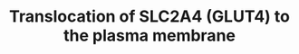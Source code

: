 ---
annotations:
- type: Pathway Ontology
  value: '"pathway pertinent to protein folding'
authors:
- ReactomeTeam
- Anwesha
- Fehrhart
description: In adipocytes and myocytes insulin signaling causes intracellular vesicles
  carrying the GLUT4 (SLC2A4) glucose transporter to translocate to the plasma membrane,
  allowing the cells to take up glucose from the bloodstream (reviewed in Zaid et
  al. 2008, Leney and Tavare 2009, Bogan and Kandror 2010, Foley et al. 2011, Hoffman
  and Elmendorf 2011, Kandror and Pilch 2011, Jaldin-Fincati et al. 2017). In myocytes
  muscle contraction alone can also cause translocation of GLUT4.<br>Though the entire
  pathway leading to GLUT4 translocation has not been elucidated, several steps are
  known. Insulin activates the kinases AKT1 and AKT2. Muscle contraction activates
  the kinase AMPK-alpha2 and possibly also AKT. AKT2 and, to a lesser extent, AKT1
  phosphorylate the RAB GTPase activators TBC1D1 and TBC1D4, causing them to bind
  14-3-3 proteins and lose GTPase activation activity. As a result RAB proteins (probably
  RAB8A, RAB10, RAB14 and possibly RAB13) accumulate GTP. The connection between RAB:GTP
  and vesicle translocation is unknown but may involve recruitment and activation
  of myosins.<br>Myosins 1C, 2A, 2B, 5A, 5B have all been shown to play a role in
  translocating GLUT4 vesicles near the periphery of the cell. Following docking at
  the plasma membrane the vesicles fuse with the plasma membrane in a process that
  depends on interaction between VAMP2 on the vesicle and SNAP23 and SYNTAXIN-4 at
  the plasma membrane.  View original pathway at [http://www.reactome.org/PathwayBrowser/#DIAGRAM=1445148
  Reactome].
last-edited: 2021-01-25
organisms:
- Homo sapiens
redirect_from:
- /index.php/Pathway:WP2777
- /instance/WP2777
schema-jsonld:
- '@context': https://schema.org/
  '@id': https://wikipathways.github.io/pathways/WP2777.html
  '@type': Dataset
  creator:
    '@type': Organization
    name: WikiPathways
  description: In adipocytes and myocytes insulin signaling causes intracellular vesicles
    carrying the GLUT4 (SLC2A4) glucose transporter to translocate to the plasma membrane,
    allowing the cells to take up glucose from the bloodstream (reviewed in Zaid et
    al. 2008, Leney and Tavare 2009, Bogan and Kandror 2010, Foley et al. 2011, Hoffman
    and Elmendorf 2011, Kandror and Pilch 2011, Jaldin-Fincati et al. 2017). In myocytes
    muscle contraction alone can also cause translocation of GLUT4.<br>Though the
    entire pathway leading to GLUT4 translocation has not been elucidated, several
    steps are known. Insulin activates the kinases AKT1 and AKT2. Muscle contraction
    activates the kinase AMPK-alpha2 and possibly also AKT. AKT2 and, to a lesser
    extent, AKT1 phosphorylate the RAB GTPase activators TBC1D1 and TBC1D4, causing
    them to bind 14-3-3 proteins and lose GTPase activation activity. As a result
    RAB proteins (probably RAB8A, RAB10, RAB14 and possibly RAB13) accumulate GTP.
    The connection between RAB:GTP and vesicle translocation is unknown but may involve
    recruitment and activation of myosins.<br>Myosins 1C, 2A, 2B, 5A, 5B have all
    been shown to play a role in translocating GLUT4 vesicles near the periphery of
    the cell. Following docking at the plasma membrane the vesicles fuse with the
    plasma membrane in a process that depends on interaction between VAMP2 on the
    vesicle and SNAP23 and SYNTAXIN-4 at the plasma membrane.  View original pathway
    at [http://www.reactome.org/PathwayBrowser/#DIAGRAM=1445148 Reactome].
  keywords:
  - 'STXBP3 '
  - ASPSCR1
  - 'PRKAG1 '
  - RGC1:RGC2
  - ATP
  - p-5S,T642-AS160:14-3-3:IRAP
  - SLC2A4
  - C2CD5:2xCa2+
  - RHOQ:GTP
  - 'p-5S,T642-TBC1D4 '
  - 'MYO1C '
  - 'p-S197-C2CD5 '
  - 'CALM1 '
  - 'EXOC7 '
  - p-Y521-STXBP3
  - 'p-T308,S473-AKT1 '
  - 'SLC2A4 '
  - 'ASPSCR1 '
  - AMPK-alpha2:AMPK-beta:AMPK-gamma:AMP
  - 'KIF3A '
  - 'GTP '
  - 'C2CD5 '
  - 'GGC-PalmC-RAC1 '
  - 'Microtubule protofilament '
  - p-S237-TBC1D1
  - MYH9
  - p-S237-TBC1D1:14-3-3
  - 'GGC-RAB13 '
  - 'PRKAB1 '
  - GGC-RAB11A:GTP
  - 'AMP '
  - 'MYO5A '
  - f-actin (ADP)
  - GGC-RALA:GTP:MYO1C:Calmodulin:F-actin
  - 'YWHAG '
  - VAMP2
  - 'YWHAQ '
  - 'RHOQ '
  - p-S1652-MYO5A dimer
  - GTP
  - p-S197-C2CD5:2xCa2+
  - 'GDP '
  - p-T309,S474-AKT2
  - 'SFN '
  - 'YWHAZ '
  - RAC1:GTP
  - 'PRKAG3 '
  - 'LNPEP '
  - GDP
  - 'GGC-RAB10 '
  - KIF3
  - 'PRKAB2 '
  - p-5S,T642-AS160:IRAP
  - 'VAMP2 '
  - 'f-actin (ADP) '
  - ADP
  - 'EXOC2 '
  - 'p-T309,S474-AKT2 '
  - 'GGC-RAB14 '
  - 'GGC-RAB11A '
  - 'p-S1652-MYO5A '
  - 'EXOC8 '
  - AS160:IRAP
  - 'GGC-RALA '
  - 'EXOC4 '
  - 'EXOC6 '
  - p-AKT1,p-AKT2
  - GGC-RALA:GTP
  - SNAP23
  - GGC-RALA:GDP
  - 'SNAP23 '
  - 'GGC-RAB8A '
  - 'KIF3B '
  - GGC-RAB4A:GTP:KIF3:microtubule
  - 'YWHAH '
  - 'KIFAP3 '
  - GGC-RALA:GTP:MYO1C:Exocyst
  - (MUNC18C)
  - 'STX4 '
  - 'EXOC1 '
  - 'PRKAG2 '
  - 'YWHAE '
  - VAMP2:STX4:SNAP23
  - GGC-RAB4A:GTP
  - GGC-RAB8A,10,13,14:GDP
  - MYO5A dimer
  - MYO1C:CALM1
  - 'RALGAPB '
  - Microtubule
  - 'p-T172-PRKAA2 '
  - 'p-S237-TBC1D1 '
  - 'YWHAB '
  - 'TBC1D4 '
  - TBC1D1
  - Exocyst Complex
  - 'RALGAPA2 '
  - 'EXOC3 '
  - Pi
  - 'Ca2+ '
  - 14-3-3 dimer
  - RGC1:p-486,696-T715-RGC2
  - 'p-S486,S696,T715-RALGAPA2 '
  - 'GGC-RAB4A '
  - 'EXOC5 '
  - STX4:STXBP3
  - SLC2A4:ASPSCR1
  - GGC-RAB8A,10,13,14:GTP
  license: CC0
  name: Translocation of SLC2A4 (GLUT4) to the plasma membrane
seo: CreativeWork
title: Translocation of SLC2A4 (GLUT4) to the plasma membrane
wpid: WP2777
---